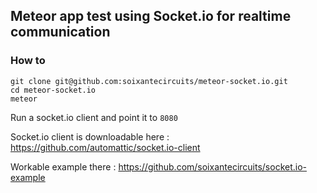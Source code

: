## Meteor app test using Socket.io for realtime communication

### How to 

```
git clone git@github.com:soixantecircuits/meteor-socket.io.git
cd meteor-socket.io
meteor
```

Run a socket.io client and point it to `8080`

Socket.io client is downloadable here : https://github.com/automattic/socket.io-client

Workable example there : https://github.com/soixantecircuits/socket.io-example
